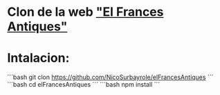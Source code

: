 # Clon de la web **["El Frances Antiques"](www.ElFrancesAntiques.com)**

# Intalacion:

´´´bash
git clon https://github.com/NicoSurbayrole/elFrancesAntiques
´´´
´´´bash
cd elFrancesAntiques 
´´´
´´´bash
npm install
´´´

